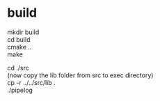# build
mkdir build   
cd build   
cmake ..  
make

cd ./src   
(now copy the lib folder from src to exec directory)    
cp -r ../../src/lib .   
./pipelog  
